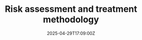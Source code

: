 ---
title: Risk assessment and treatment methodology
linkTitle: Risk assessment and treatment methodology
date: '2025-04-29T17:09:00Z'
weight: 1
description: No content
draft: false
ref: risk-assessment-and-treatment-methodology
---